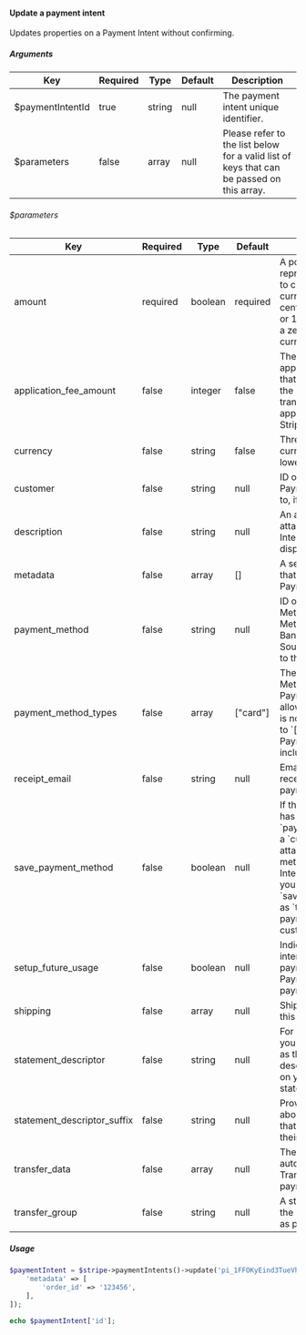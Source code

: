#### Update a payment intent

Updates properties on a Payment Intent without confirming.

##### Arguments

<table>
    <thead>
        <th>Key</th>
        <th>Required</th>
        <th>Type</th>
        <th>Default</th>
        <th>Description</th>
    </thead>
    <tbody>
        <tr>
            <td>$paymentIntentId</td>
            <td>true</td>
            <td>string</td>
            <td>null</td>
            <td>The payment intent unique identifier.</td>
        </tr>
        <tr>
            <td>$parameters</td>
            <td>false</td>
            <td>array</td>
            <td>null</td>
            <td>Please refer to the list below for a valid list of keys that can be passed on this array.</td>
        </tr>
    </tbody>
</table>

###### $parameters

<table>
    <thead>
        <th>Key</th>
        <th>Required</th>
        <th>Type</th>
        <th>Default</th>
        <th>Description</th>
    </thead>
    <tbody>
        <tr>
            <td>amount</td>
            <td>required</td>
            <td>boolean</td>
            <td>required</td>
            <td>A positive integer representing how much to charge in the smallest currency unit (e.g., 100 cents to charge $1.00 or 100 to charge ¥100, a zero-decimal currency).</td>
        </tr>
        <tr>
            <td>application_fee_amount</td>
            <td>false</td>
            <td>integer</td>
            <td>false</td>
            <td>The amount of the application fee (if any) that will be applied to the payment and transferred to the application owner’s Stripe account.</td>
        </tr>
        <tr>
            <td>currency</td>
            <td>false</td>
            <td>string</td>
            <td>false</td>
            <td>Three-letter ISO currency code, in lowercase. </td>
        </tr>
        <tr>
            <td>customer</td>
            <td>false</td>
            <td>string</td>
            <td>null</td>
            <td>ID of the Customer this Payment Intent belongs to, if one exists.</td>
        </tr>
        <tr>
            <td>description</td>
            <td>false</td>
            <td>string</td>
            <td>null</td>
            <td>An arbitrary string attached to the Payment Intent. Often useful for displaying to users.</td>
        </tr>
        <tr>
            <td>metadata</td>
            <td>false</td>
            <td>array</td>
            <td>[]</td>
            <td>A set of key/value pairs that you can attach to a Payment Intent object.</td>
        </tr>
        <tr>
            <td>payment_method</td>
            <td>false</td>
            <td>string</td>
            <td>null</td>
            <td>ID of the Payment Method (a Payment Method, Card, BankAccount, or saved Source object) to attach to this Payment Intent.</td>
        </tr>
        <tr>
            <td>payment_method_types</td>
            <td>false</td>
            <td>array</td>
            <td>["card"]</td>
            <td>The list of Payment Method types that this Payment Intent is allowed to set up. If this is not provided, defaults to `["card"]`. Valid Payment Method types include: `card`.</td>
        </tr>
        <tr>
            <td>receipt_email</td>
            <td>false</td>
            <td>string</td>
            <td>null</td>
            <td>Email address that the receipt for the resulting payment will be sent to.</td>
        </tr>
        <tr>
            <td>save_payment_method</td>
            <td>false</td>
            <td>boolean</td>
            <td>null</td>
            <td>If the Payment Intent has a `payment_method` and a `customer` or if you’re attaching a payment method to the Payment Intent in this request, you can pass `save_payment_method` as `true` to save the payment method to the customer. </td>
        </tr>
        <tr>
            <td>setup_future_usage</td>
            <td>false</td>
            <td>boolean</td>
            <td>null</td>
            <td>Indicates that you intend to make future payments with this PaymentIntent’s payment method.</td>
        </tr>
        <tr>
            <td>shipping</td>
            <td>false</td>
            <td>array</td>
            <td>null</td>
            <td>Shipping information for this PaymentIntent.</td>
        </tr>
        <tr>
            <td>statement_descriptor</td>
            <td>false</td>
            <td>string</td>
            <td>null</td>
            <td>For non-card charges, you can use this value as the complete description that appears on your customers’ statements.</td>
        </tr>
        <tr>
            <td>statement_descriptor_suffix</td>
            <td>false</td>
            <td>string</td>
            <td>null</td>
            <td>Provides information about a card payment that customers see on their statements.</td>
        </tr>
        <tr>
            <td>transfer_data</td>
            <td>false</td>
            <td>array</td>
            <td>null</td>
            <td>The parameters used to automatically create a Transfer when the payment succeeds.</td>
        </tr>
        <tr>
            <td>transfer_group</td>
            <td>false</td>
            <td>string</td>
            <td>null</td>
            <td>A string that identifies the resulting payment as part of a group.</td>
        </tr>
    </tbody>
</table>

##### Usage

```php
$paymentIntent = $stripe->paymentIntents()->update('pi_1FFOKyEind3TueVhoddAahvY', [
    'metadata' => [
        'order_id' => '123456',
    ],
]);

echo $paymentIntent['id'];
```
